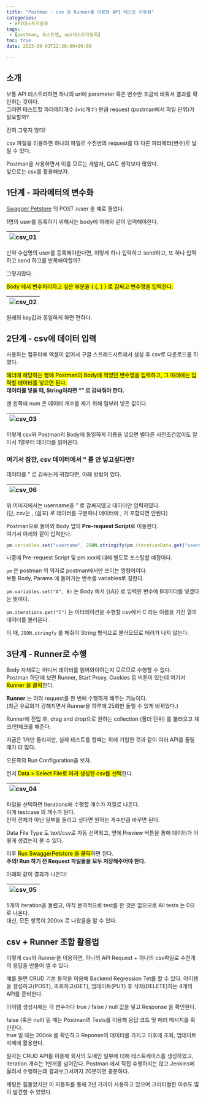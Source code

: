 ```yaml
---
title: "Postman - csv 와 Runner를 이용한 API 테스트 자동화"
categories:
 - API테스트자동화
tags:
 - [postman, 포스트맨, api테스트자동화]
toc: true
date: 2023-09-03T22:30:00+09:00

---
```


<h2 id="소개">소개</h2>
<p>보통 API 테스트라하면 하나의 uri에 parameter 혹은 변수만 조금씩 바꿔서 결과를 확인하는 것이다.<br>
그러면 테스트할 파라메터개수 (=tc개수) 만큼 request (postman에서 파일 단위)가 필요할까?</p>
<p>전혀 그렇지 않다!</p>
<p>csv 파일을 이용하면 하나의 파일로 수천번의 request를 다 다른 파라메터(변수)로 날릴 수 있다.</p>
<p>Postman을 사용하면서 이를 모르는 개발자, QA도 생각보다 많았다.<br>
앞으로는 csv를 활용해보자.</p>
<h2 id="단계---파라메터의-변수화">1단계 - 파라메터의 변수화</h2>
<p><a href="https://petstore.swagger.io/#/">Swagger Petstore</a> 의 POST /user 을 예로 들었다.</p>
<p>1명의 user를 등록하기 위해서는 body에 아래와 같이 입력해야한다.</p>

<table>
<thead>
<tr>
<th><img src="/assets/images/postman_csv_01.png" alt="csv_01"></th>
</tr>
</thead>
<tbody></tbody>
</table><p>만약 수십명의 user를 등록해야한다면, 이렇게 하나 입력하고 send하고, 또 하나 입력하고 send 하고를 반복해야할까?</p>
<p>그렇지않다.</p>
<p><mark>Body 에서 변수처리하고 싶은 부분을 { {, } } 로 감싸고 변수명을 입력한다.</mark></p>

<table>
<thead>
<tr>
<th><img src="/assets/images/postman_csv_02.png" alt="csv_02"></th>
</tr>
</thead>
<tbody></tbody>
</table><p>원래의 key값과 동일하게 하면 편하다.</p>
<h2 id="단계---csv에-데이터-입력">2단계 - csv에 데이터 입력</h2>
<p>사용하는 컴퓨터에 엑셀이 없어서 구글 스프레드시트에서 생성 후 csv로 다운로드를 하였다.</p>
<p><mark>헤더에 해당하는 행에 Postman의 Body에 적었던 변수명을 입력하고, 그 아래에는 입력할 데이터를 넣으면 된다.</mark><br>
<strong>데이터를 넣을 때, String이라면 “” 로 감싸줘야 한다.</strong></p>
<p>맨 왼쪽에 num 은 데이터 개수를 세기 위해 일부러 넣은 값이다.</p>

<table>
<thead>
<tr>
<th><img src="/assets/images/postman_csv_03.png" alt="csv_03"></th>
</tr>
</thead>
<tbody></tbody>
</table><p>이렇게 csv와 Postman의 Body에 동일하게 이름을 넣으면 별다른 사전조건없이도 알아서 1열부터 데이터를 읽어온다.</p>
<h3 id="여기서-잠깐-csv-데이터에서--를-안-넣고싶다면"><strong>여기서 잠깐, csv 데이터에서 " 를 안 넣고싶다면?</strong></h3>
<p>데이터를  " 로 감싸는게 귀찮다면, 아래 방법이 있다.</p>

<table>
<thead>
<tr>
<th><img src="/assets/images/postman_csv_06.png" alt="csv_06"></th>
</tr>
</thead>
<tbody></tbody>
</table><p>위 이미지에서는 username을 " 로 감싸지않고 데이터만 입력하였다.<br>
(단, csv는 , (쉼표) 로 데이터를 구분하니 데이터에 , 가 포함되면 안된다)</p>
<p>Postman으로 돌아와 Body 옆의 <strong>Pre-request Script</strong>로 이동한다.<br>
여기서 아래와 같이 입력한다.</p>

```js
pm.variables.set("username", JSON.stringify(pm.iterationData.get("username")))
```
<p>나중에 Pre-request Script 및 pm.xxx에 대해 별도로 포스팅할 예정이다.</p>
<p><code>pm</code> 은 postman 의 약자로 postman에서만 쓰이는 명령어이다.<br>
보통 Body, Params 에 들어가는 변수를 variables로 칭한다.</p>
<p><code>pm.variables.set("A", B)</code> 는 Body 에서 {{A}} 로 입력한 변수에 B데이터를 넣겠다는 뜻이다.</p>
<p><code>pm.iterations.get("C")</code> 는 이터레이션을 수행할 csv에서 C 라는 이름을 가진 열의 데이터를 불러온다.</p>
<p>이 때, <code>JSON.stringfy</code> 를 해줘야 String 형식으로 불러오므로 에러가 나지 않는다.</p>
<h2 id="단계---runner로-수행">3단계 - Runner로 수행</h2>
<p>Body 자체로는 어디서 데이터를 읽어와야하는지 모르므로 수행할 수 없다.<br>
Postman 하단에 보면 Runner, Start Proxy, Cookies 등 버튼이 있는데 여기서 <mark>Runner 을 클릭</mark>한다.</p>
<p><strong>Runner</strong> 는 여러 request를 한 번에 수행하게 해주는 기능이다.<br>
(최근 유료화가 강해지면서 Runner을 하루에 25회만 돌릴 수 있게 바뀌었다.)</p>
<p>Runner에 진입 후, drag and drop으로 원하는 collection (폴더 단위) 를 불러오고 체크/언체크를 해준다.</p>
<p>지금은 1개만 돌리지만, 실제 테스트를 할때는 위에 기입한 것과 같이 여러 API를 돌릴때가 더 많다.</p>
<p>오른쪽의 Run Configuration을 보자.</p>
<p>먼저 <mark>Data &gt; Select File로 아까 생성한 csv를 선택</mark>한다.</p>

<table>
<thead>
<tr>
<th><img src="/assets/images/postman_csv_04.png" alt="csv_04"></th>
</tr>
</thead>
<tbody></tbody>
</table><p>파일을 선택하면 Iterations에 수행할 개수가 저절로 나온다.<br>
이게 testcase 의 개수가 된다.<br>
만약 전체가 아닌 일부를 돌리고 싶다면 원하는 개수만큼 바꾸면 된다.</p>
<p>Data File Type 도 text/csv로 자동 선택되고, 옆에 Preview 버튼을 통해 데이터가 어떻게 생겼는지 볼 수 있다.</p>
<p>이후 <mark>Run SwaggerPetstore 을 클릭</mark>하면 된다.<br>
<strong>주의! Run 하기 전 Request 파일들을 모두 저장해주어야 한다.</strong></p>
<p>아래와 같이 결과가 나온다!</p>

<table>
<thead>
<tr>
<th><img src="/assets/images/postman_csv_05.png" alt="csv_05"></th>
</tr>
</thead>
<tbody></tbody>
</table><p>5개의 iteration을 돌렸고, 아직 본격적으로 test를 한 것은 없으므로 All tests 는 0으로 나온다.<br>
대신, 모든 항목이 200ok 로 나왔음을 알 수 있다.</p>
<h2 id="csv--runner-조합-활용법">csv + Runner 조합 활용법</h2>
<p>이렇게 csv와 Runner을 이용하면, 하나의 API Request + 하나의 csv파일로 수천개의 응답을 만들어 낼 수 있다.</p>
<p>예를 들면 CRUD 기본 동작을 이용해 Backend Regression Tet를 할 수 있다.  아이템을 생성하고(POST), 조회하고(GET), 업데이트(PUT) 후 삭제(DELETE)하는 4개의 API를 준비한다.</p>
<p>아이템 생성시에는 각 변수마다 true / false / null 값을 넣고 Response 을 확인한다.</p>
<p>false (혹은 null) 일 때는 Postman의 Tests를 이용해 응답 코드 및 에러 메시지를 확인한다.<br>
true 일 때는 200ok 를 확인하고 Reponse의 데이터를 가지고 이후에 조회, 업데이트 삭제에 활용한다.</p>
<p>필자는 CRUD API를 이용해 회사의 도메인 일부에 대해 테스트케이스를 생성하였고, iteration 개수는 1만개를 넘어간다. Postman 에서 직접 수행하지는 않고 Jenkins에 올려서 수행하는데 결과보고서까지 20분이면 충분하다.</p>
<p>세팅은 힘들었지만 이 자동화를 통해 2년 가까이 사용하고 있으며 크리티컬한 이슈도 많이 발견할 수 있었다.</p>

